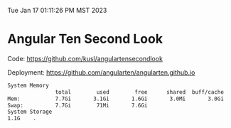 Tue Jan 17 01:11:26 PM MST 2023

# Angular Ten Second Look

Code: https://github.com/kusl/angulartensecondlook

Deployment: https://github.com/angularten/angularten.github.io

```bash
System Memory
               total        used        free      shared  buff/cache   available
Mem:           7.7Gi       3.1Gi       1.6Gi       3.0Mi       3.0Gi       4.3Gi
Swap:          7.7Gi        71Mi       7.6Gi
System Storage
1.1G	.
```
